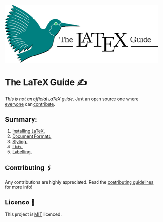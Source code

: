 <div align="center">
<img src="./Assets/Logo.png" title="The LaTeX Guide" alt="The LaTeX Guide" />
</div>

# The LaTeX Guide ✍️

_This is not an official LaTeX guide_. Just an open source one where [everyone](https://github.com/Uklizdev/LaTeX-Guide/graphs/contributors?type=a) can [contribute](https://github.com/Uklizdev/LaTeX-Guide/blob/master/CONTRIBUTING.md).

## Summary:

1. [Installing LaTeX.](https://github.com/Uklizdev/LaTeX-Guide/blob/master/Guide/1-%20Installing%20Latex.md)
2. [Document Formats.](https://github.com/Uklizdev/LaTeX-Guide/blob/master/Guide/2-%20Document%20Formats.md)
3. [Styling.](https://github.com/Uklizdev/LaTeX-Guide/blob/master/Guide/3-%20Styling.md)
4. [Lists.](https://github.com/Uklizdev/LaTeX-Guide/blob/master/Guide/4-%20Lists.md)
5. [Labelling.](https://github.com/AnadeOre/LaTeX-Guide/blob/master/Guide/5-%20Labelling.md)

## Contributing 🖇️

Any contributions are highly appreciated. Read the [contributing guidelines](https://github.com/Uklizdev/LaTeX-Guide/blob/master/CONTRIBUTING.md) for more info!

## License 📄

This project is [MIT](https://choosealicense.com/licenses/mit/) licenced.
